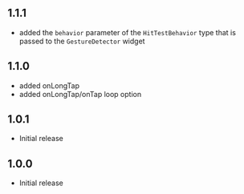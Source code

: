 ## 1.1.1

- added the `behavior` parameter of the `HitTestBehavior` type that is passed to the `GestureDetector` widget

## 1.1.0

- added onLongTap
- added onLongTap/onTap loop option

## 1.0.1

- Initial release

## 1.0.0

- Initial release
